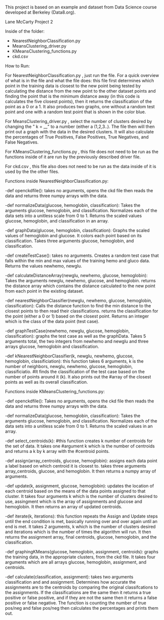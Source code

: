 This project is based on an example and dataset from Data Science course developed at Berkeley (Data8.org).

Lane McCarty Project 2


Inside of the folder: 

- NearestNeighborClassification.py
- MeansClustering_driver.py
- KMeansClustering_functions.py
- ckd.csv


How to Run: 

For NearestNeighborClassification.py , just run the file. For a quick overview of what is in the file and what the file does: this file first determines which point in the training data is closest to the new point being tested by calculating the distance from the new point to the other dataset points and finding the point that is the minimum distance away (in this code is calculates the five closest points), then it returns the classification of the point as a 0 or a 1. It also produces two graphs, one without a random test point and one with a random test point that is shown in the color blue. 

For MeansClustering_driver.py , select the number of clusters desired by changing the " k = __" to a number (either a (1,2,3..). The file then will then print out a graph with the data in the desired clusters. It will also calculate the percentages of True Positives, False Positives, True Negatives, and False Negatives. 

For KMeansClustering_functions.py , this file does not need to be run as the functions inside of it are run by the previously described driver file. 

For ckd.csv , this file also does not need to be run as the data inside of it is used by the the other files. 


Functions inside NearestNeighborClassification.py: 

-def openckdfile():
takes no arguments, opens the ckd file then reads the data and returns three numpy arrays with the data.

-def normalizeData(glucose, hemoglobin, classification):
Takes the arguments glucose, hemoglobin, and classification. Normalizes each of the data sets into a unitless scale from 0 to 1. Returns the scaled values glucose, hemoglobin, and classification in an array.

-def graphData(glucose, hemoglobin, classification):
Graphs the scaled values of hemoglobin and glucose. It colors each point based on its classification. Takes three arguments glucose, hemoglobin, and classification.

-def createTestCase():
takes no arguments. Creates a random test case that falls within the min and max values of the training hemo and gluco data. Returns the values newhemo, newglu.

-def calculateDistanceArray(newglu, newhemo, glucose, hemoglobin):
Takes the arguments newglu, newhemo, glucose, and hemoglobin. returns the distance array which contains the distance calculated to the new point from each point in the existing dataset. 

-def nearestNeighborClassifier(newglu, newhemo, glucose, hemoglobin, classification):
Calls the distance function to find the min distance to the closest points to then read their classifications. returns the classification for the point (either a 0 or 1) based on the closest point. Returns an integer which is the class of the data point (test case).

-def graphTestCase(newhemo, newglu, glucose, hemoglobin, classification):
graphs the test case as well as the graphData. Takes 5 arguments total, the two integers from newhemo and newglu and three arrays glucose, hemoglobin and classification.

-def kNearestNeighborClassifier(k, newglu, newhemo, glucose, hemoglobin, classificiation):
this function takes 6 arguments, k is the number of neighbors, newglu, newhemo, glucose, hemoglobin, classificiatio. #It finds the classification of the test case based on the number of points around it (k). It also prints out the #array of the closest points as well as its overall classification.


Functions inside KMeansClustering_functions.py: 

-def openckdfile():
Takes no arguments, opens the ckd file then reads the data and returns three numpy arrays with the data.

-def normalizeData(glucose, hemoglobin, classification):
Takes the arguments glucose, hemoglobin, and classification. Normalizes each of the data sets into a unitless scale from 0 to 1. Returns the scaled values in an array.

-def select_centroids(k):
#this function creates k number of centroids for the set of data. It takes one
#argument k which is the number of centroids and returns a k by k array with the
#centroid points.

-def assign(array_centroids, glucose, hemoglobin):
assigns each data point a label based on which centroid it is closest to. takes three arguments array_centroids, glucose, and hemoglobin. It then returns a numpy array of arguments.

-def update(k, assignment, glucose, hemoglobin):
updates the location of each centroid based on the means of the data points assigned to that cluster. It takes four arguments k which is the number of clusters desired to use, assingment which is the array of assignments and glucose and hemoglobin. It then returns an array of updated centroids.

-def iterate(k, iterations):
this function repeats the Assign and Update steps until the end condition is met, basically running over and over again until an end is met. It takes 2 arguments, k which is the number of clusters desired and iterations which is the number of times the algorithm will run. It then returns the assignment array, final centroids, glucose, hemoglobin, and the classification.

-def graphingKMeans(glucose, hemoglobin, assignment, centroids):
graphs the training data, in the appropriate clusters, from the ckd file. It takes four arguments which are all arrays glucose, hemoglobin, assignment, and centroids. 

-def calculate(classification, assignment):
takes two arguments classification and and assignment. Determines how accurate the assignments are to the centroids by comparing the original classifcations to the assignments. If the classifications are the same then it returns a true positive or false positive, and if they are not the same then it returns a false positive or false negative. The function is counting the number of true pos/neg and false pos/neg then calculates the percentages and prints them out.



